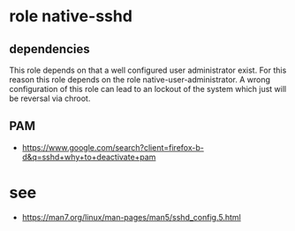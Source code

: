 # role native-sshd
## dependencies
This role depends on that a well configured user administrator exist.
For this reason this role depends on the role native-user-administrator.
A wrong configuration of this role can lead to an lockout of the system which just will be reversal via chroot.  

## PAM
- https://www.google.com/search?client=firefox-b-d&q=sshd+why+to+deactivate+pam

# see
- https://man7.org/linux/man-pages/man5/sshd_config.5.html
